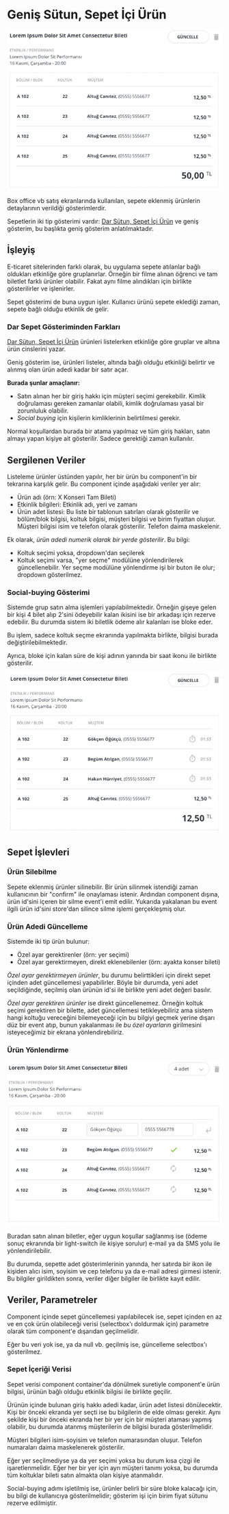 # Geniş Sütun, Sepet İçi Ürün

![Screenshot](images/wide-col-basket-item-1.png)

Box office vb satış ekranlarında kullanılan, sepete eklenmiş ürünlerin detaylarının verildiği gösterimlerdir.

Sepetlerin iki tip gösterimi vardır: [Dar Sütun, Sepet İçi Ürün](narrow-col-basket-item.md) ve geniş gösterim, bu başlıkta geniş gösterim anlatılmaktadır.

## İşleyiş

E-ticaret sitelerinden farklı olarak, bu uygulama sepete atılanlar bağlı oldukları etkinliğe göre gruplanırlar. Örneğin bir filme alınan öğrenci ve tam biletlet farklı ürünler olabilir. Fakat aynı filme alındıkları için birlikte gösterilirler ve işlenirler.

Sepet gösterimi de buna uygun işler. Kullanıcı ürünü sepete eklediği zaman, sepete bağlı olduğu etkinlik de gelir.

### Dar Sepet Gösteriminden Farkları

[Dar Sütun, Sepet İçi Ürün](narrow-col-basket-item.md) ürünleri listelerken etkinliğe göre gruplar ve altına ürün cinslerini yazar.

Geniş gösterim ise, ürünleri listeler, altında bağlı olduğu etkinliği belirtir ve alınmış olan ürün adedi kadar bir satır açar.

**Burada şunlar amaçlanır:**

- Satın alınan her bir giriş hakkı için müşteri seçimi gerekebilir. Kimlik doğrulaması gereken zamanlar olabili, kimlik doğrulaması yasal bir zorunluluk olabilir.
- *Social buying* için kişilerin kimliklerinin belirtilmesi gerekir.

Normal koşullardan burada bir atama yapılmaz ve tüm giriş hakları, satın almayı yapan kişiye ait gösterilir. Sadece gerektiği zaman kullanılır.

## Sergilenen Veriler

Listeleme ürünler üstünden yapılır, her bir ürün bu component'in bir tekrarına karşılık gelir. Bu component içinde aşağıdaki veriler yer alır:

- Ürün adı (örn: X Konseri Tam Bileti)
- Etkinlik bilgileri: Etkinlik adı, yeri ve zamanı
- Ürün adet listesi: Bu liste bir tablonun satırları olarak gösterilir ve bölüm/blok bilgisi, koltuk bilgisi, müşteri bilgisi ve birim fiyattan oluşur. Müşteri bilgisi isim ve telefon olarak gösterilir. Telefon daima maskelenir.

Ek olarak, *ürün adedi numerik olarak bir yerde gösterilir*. Bu bilgi:

- Koltuk seçimi yoksa, dropdown'dan seçilerek
- Koltuk seçimi varsa, "yer seçme" modülüne yönlendirilerek güncellenebilir. Yer seçme modülüne yönlendirme işi bir buton ile olur; dropdown gösterilmez.

### Social-buying Gösterimi

Sistemde grup satın alma işlemleri yapılabilmektedir. Örneğin gişeye gelen bir kişi 4 bilet alıp 2'sini ödeyebilir kalan ikisini ise bir arkadaşı için rezerve edebilir. Bu durumda sistem iki biletlik ödeme alır kalanları ise bloke eder.

Bu işlem, sadece koltuk seçme ekranında yapılmakta birlikte, bilgisi burada değiştirilebilmektedir.

Ayrıca, bloke için kalan süre de kişi adının yanında bir saat ikonu ile birlikte gösterilir.

![Screenshot](images/wide-col-basket-item-2.png)

## Sepet İşlevleri

### Ürün Silebilme

Sepete eklenmiş ürünler silinebilir. Bir ürün silinmek istendiği zaman kullanıcının bir "confirm" ile onaylaması istenir. Ardından component dışına, ürün id'sini içeren bir silme event'i emit edilir. Yukarıda yakalanan bu event ilgili ürün id'sini store'dan silince silme işlemi gerçekleşmiş olur.

### Ürün Adedi Güncelleme

Sistemde iki tip ürün bulunur:

- Özel ayar gerektirenler (örn: yer seçimi)
- Özel ayar gerektirmeyen, direkt eklenebilenler (örn: ayakta konser bileti)

*Özel ayar gerektirmeyen ürünler*, bu durumu belirttikleri için direkt sepet içinden adet güncellemesi yapabilirler. Böyle bir durumda, yeni adet seçildiğinde, seçilmiş olan ürünün id'si ile birlikte yeni adet değeri basılır.

*Özel ayar gerektiren ürünler* ise direkt güncellenemez. Örneğin koltuk seçimi gerektiren bir bilette, adet güncellemesi tetikleyebiliriz ama sistem hangi koltuğu vereceğini bilemeyeceği için bu bilgiyi geçmek yerine dışarı düz bir event atıp, bunun yakalanması ile *bu özel ayarların* girilmesini isteyeceğimiz bir ekrana yönlendirebiliriz.

### Ürün Yönlendirme

![Screenshot](images/wide-col-basket-item-3.png)

Buradan satın alınan biletler, eğer uygun koşullar sağlanmış ise (ödeme sonuç ekranında bir light-switch ile kişiye sorulur) e-mail ya da SMS yolu ile yönlendirilebilir.

Bu durumda, sepette adet gösterimlerinin yanında, her satırda bir ikon ile kişiden alıcı isim, soyisim ve cep telefonu ya da e-mail adresi girmesi istenir. Bu bilgiler girildikten sonra, veriler diğer bilgiler ile birlikte kayıt edilir.

## Veriler, Parametreler

Component içinde sepet güncellemesi yapılabilecek ise, sepet içinden en az ve en çok ürün olabileceği verisi (selectbox'ı doldurmak için) parametre olarak tüm component'e dışarıdan geçilmelidir.

Eğer bu veri yok ise, ya da null vb. geçilmiş ise, güncelleme selectbox'ı gösterilmez.

### Sepet İçeriği Verisi

Sepet verisi component container'da dönülmek suretiyle component'e ürün bilgisi, ürünün bağlı olduğu etkinlik bilgisi ile birlikte geçilir.

Ürünün içinde bulunan giriş hakkı adedi kadar, ürün adet listesi dönülecektir. Kişi bir önceki ekranda yer seçti ise bu bilgilerin de elde olması gerekir. Aynı şekilde kişi bir önceki ekranda her bir yer için bir müşteri ataması yapmış olabilir, bu durumda atanmış müşterilerin de bilgisi burada gösterilmelidir.

Müşteri bilgileri isim-soyisim ve telefon numarasından oluşur. Telefon numaraları daima maskelenerek gösterilir.

Eğer yer seçilmediyse ya da yer seçimi yoksa bu durum kısa çizgi ile işaretlenmelidir. Eğer her bir yer için ayrı müşteri tanımı yoksa, bu durumda tüm koltuklar bileti satın almakta olan kişiye atanmalıdır.

Social-buying adımı işletilmiş ise, ürünler belirli bir süre bloke kalacağı için, bu bilgi de kullanıcıya gösterilmelidir; gösterim işi için birim fiyat sütunu rezerve edilmiştir.
